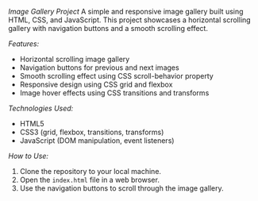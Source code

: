 *Image Gallery Project*
A simple and responsive image gallery built using HTML, CSS, and JavaScript. This project showcases a horizontal scrolling gallery with navigation buttons and a smooth scrolling effect.

*Features:*
- Horizontal scrolling image gallery
- Navigation buttons for previous and next images
- Smooth scrolling effect using CSS scroll-behavior property
- Responsive design using CSS grid and flexbox
- Image hover effects using CSS transitions and transforms

*Technologies Used:*
- HTML5
- CSS3 (grid, flexbox, transitions, transforms)
- JavaScript (DOM manipulation, event listeners)

*How to Use:*
1. Clone the repository to your local machine.
2. Open the `index.html` file in a web browser.
3. Use the navigation buttons to scroll through the image gallery.
